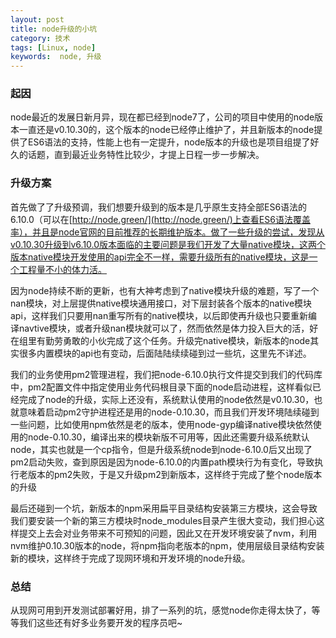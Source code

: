 ```yaml
---
layout: post
title: node升级的小坑
category: 技术
tags: [Linux, node] 
keywords:  node, 升级
---
```


### 起因
node最近的发展日新月异，现在都已经到node7了，公司的项目中使用的node版本一直还是v0.10.30的，这个版本的node已经停止维护了，并且新版本的node提供了ES6语法的支持，性能上也有一定提升，node版本的升级也是项目组提了好久的话题，直到最近业务特性比较少，才提上日程一步一步解决。

### 升级方案
首先做了了升级预调，我们想要升级到的版本是几乎原生支持全部ES6语法的6.10.0（可以在[http://node.green/](http://node.green/)上查看ES6语法覆盖率），并且是node官网的目前推荐的长期维护版本。做了一些升级的尝试，发现从v0.10.30升级到v6.10.0版本面临的主要问题是我们开发了大量native模块，这两个版本native模块开发使用的api完全不一样，需要升级所有的native模块，这是一个工程量不小的体力活。

因为node持续不断的更新，也有大神考虑到了native模块升级的难题，写了一个nan模块，对上层提供native模块通用接口，对下层封装各个版本的native模块api，这样我们只要用nan重写所有的native模块，以后即使再升级也只要重新编译navtive模块，或者升级nan模块就可以了，然而依然是体力投入巨大的活，好在组里有勤劳勇敢的小伙完成了这个任务。升级完native模块，新版本的node其实很多内置模块的api也有变动，后面陆陆续续碰到过一些坑，这里先不详述。

我们的业务使用pm2管理进程，我们把node-6.10.0执行文件提交到我们的代码库中，pm2配置文件中指定使用业务代码根目录下面的node启动进程，这样看似已经完成了node的升级，实际上还没有，系统默认使用的node依然是v0.10.30，也就意味着启动pm2守护进程还是用的node-0.10.30，而且我们开发环境陆续碰到一些问题，比如使用npm依然是老的版本，使用node-gyp编译native模块依然使用的node-0.10.30，编译出来的模块新版不可用等，因此还需要升级系统默认node，其实也就是一个cp指令，但是升级系统node到node-6.10.0后又出现了pm2启动失败，查到原因是因为node-6.10.0的内置path模块行为有变化，导致执行老版本的pm2失败，于是又升级pm2到新版本，这样终于完成了整个node版本的升级

最后还碰到一个坑，新版本的npm采用扁平目录结构安装第三方模块，这会导致我们要安装一个新的第三方模块时node_modules目录产生很大变动，我们担心这样提交上去会对业务带来不可预知的问题，因此又在开发环境安装了nvm，利用nvm维护0.10.30版本的node，将npm指向老版本的npm，使用层级目录结构安装新的模块，这样终于完成了现网环境和开发环境的node升级。

### 总结
从现网可用到开发测试部署好用，排了一系列的坑，感觉node你走得太快了，等等我们这些还有好多业务要开发的程序员吧~


